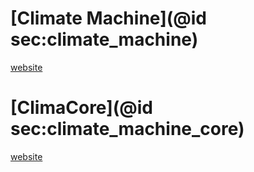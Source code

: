# [Climate Machine](@id sec:climate_machine)

[website](https://github.com/CliMA/ClimateMachine.jl)

# [ClimaCore](@id sec:climate_machine_core)

[website](https://github.com/CliMA/ClimaCore.jl)